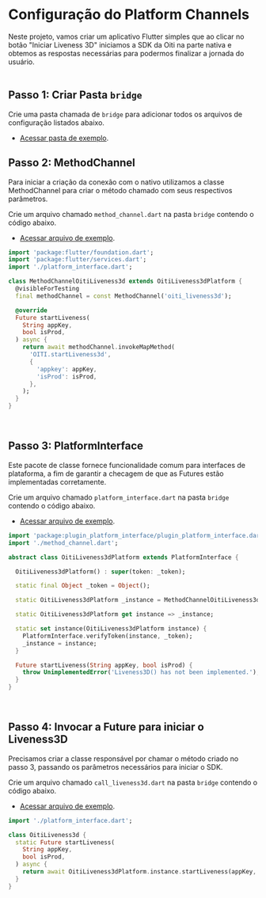 # Configuração do Platform Channels

Neste projeto, vamos criar um aplicativo Flutter simples que ao clicar no botão "Iniciar Liveness 3D" iniciamos a SDK da Oiti na parte nativa e obtemos as respostas necessárias para podermos finalizar a jornada do usuário.
<br><br>

## Passo 1: Criar Pasta `bridge`

Crie uma pasta chamada de `bridge` para adicionar todos os arquivos de configuração listados abaixo.

- [Acessar pasta de exemplo](../../lib/bridge/).
  <br>

## Passo 2: MethodChannel

Para iniciar a criação da conexão com o nativo utilizamos a classe MethodChannel para criar o método chamado com seus respectivos parâmetros.

Crie um arquivo chamado `method_channel.dart` na pasta `bridge` contendo o código abaixo.

- [Acessar arquivo de exemplo](../../lib/bridge/method_channel.dart).

```dart
import 'package:flutter/foundation.dart';
import 'package:flutter/services.dart';
import './platform_interface.dart';

class MethodChannelOitiLiveness3d extends OitiLiveness3dPlatform {
  @visibleForTesting
  final methodChannel = const MethodChannel('oiti_liveness3d');

  @override
  Future startLiveness(
    String appKey,
    bool isProd,
  ) async {
    return await methodChannel.invokeMapMethod(
      'OITI.startLiveness3d',
      {
        'appkey': appKey,
        'isProd': isProd,
      },
    );
  }
}
```

<br>

## Passo 3: PlatformInterface

Este pacote de classe fornece funcionalidade comum para interfaces de plataforma, a fim de garantir a checagem de que as Futures estão implementadas corretamente.

Crie um arquivo chamado `platform_interface.dart` na pasta `bridge` contendo o código abaixo.

- [Acessar arquivo de exemplo](../../lib/bridge/platform_interface.dart).

```dart
import 'package:plugin_platform_interface/plugin_platform_interface.dart';
import './method_channel.dart';

abstract class OitiLiveness3dPlatform extends PlatformInterface {

  OitiLiveness3dPlatform() : super(token: _token);

  static final Object _token = Object();

  static OitiLiveness3dPlatform _instance = MethodChannelOitiLiveness3d();

  static OitiLiveness3dPlatform get instance => _instance;

  static set instance(OitiLiveness3dPlatform instance) {
    PlatformInterface.verifyToken(instance, _token);
    _instance = instance;
  }

  Future startLiveness(String appKey, bool isProd) {
    throw UnimplementedError('Liveness3D() has not been implemented.');
  }
}
```

<br>

## Passo 4: Invocar a Future para iniciar o Liveness3D

Precisamos criar a classe responsável por chamar o método criado no passo 3, passando os parâmetros necessários para iniciar o SDK.

Crie um arquivo chamado `call_liveness3d.dart` na pasta `bridge` contendo o código abaixo.

- [Acessar arquivo de exemplo](../../lib/bridge/call_liveness3d.dart).

```dart
import './platform_interface.dart';

class OitiLiveness3d {
  static Future startLiveness(
    String appKey,
    bool isProd,
  ) async {
    return await OitiLiveness3dPlatform.instance.startLiveness(appKey, isProd);
  }
}

```

